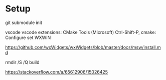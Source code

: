 # Setup

git submodule init

vscode
vscode extensions: CMake Tools (Microsoft)
Ctrl-Shift-P, cmake: Configure
set WXWIN


https://github.com/wxWidgets/wxWidgets/blob/master/docs/msw/install.md

rmdir /S /Q build

https://stackoverflow.com/a/65612906/15026425